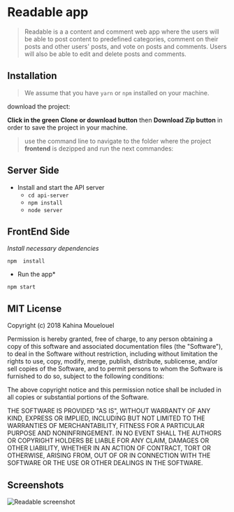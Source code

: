 # Readable app
>Readable  is a a content and comment web app where the users will be able to post content to predefined categories, comment on their posts and other users' posts, and vote on posts and comments.
Users will also be able to edit and delete posts and comments.

## Installation

>We assume that you have `yarn` or `npm` installed on your machine.

download the project:

**Click in the green Clone or download button** then **Download Zip button** in order to save the project in your machine.

> use the command line to navigate to the folder where the project **frontend** is dezipped and run the next commandes:

## Server Side
* Install and start the API server
    - `cd api-server`
    - `npm install`
    - `node server`

## FrontEnd Side

*Install necessary dependencies*

`npm  install`

* Run the app*

`npm start`

 
## MIT License

Copyright (c) 2018 Kahina Mouelouel

Permission is hereby granted, free of charge, to any person obtaining a copy of this software and associated documentation files (the "Software"), to deal in the Software without restriction, including without limitation the rights
to use, copy, modify, merge, publish, distribute, sublicense, and/or sell copies of the Software, and to permit persons to whom the Software is furnished to do so, subject to the following conditions:

The above copyright notice and this permission notice shall be included in all copies or substantial portions of the Software.

THE SOFTWARE IS PROVIDED "AS IS", WITHOUT WARRANTY OF ANY KIND, EXPRESS OR IMPLIED, INCLUDING BUT NOT LIMITED TO THE WARRANTIES OF MERCHANTABILITY, FITNESS FOR A PARTICULAR PURPOSE AND NONINFRINGEMENT. IN NO EVENT SHALL THE
AUTHORS OR COPYRIGHT HOLDERS BE LIABLE FOR ANY CLAIM, DAMAGES OR OTHER LIABILITY, WHETHER IN AN ACTION OF CONTRACT, TORT OR OTHERWISE, ARISING FROM, OUT OF OR IN CONNECTION WITH THE SOFTWARE OR THE USE OR OTHER DEALINGS IN THE
SOFTWARE.

## Screenshots

![Readable screenshot](screenshots/mainpage.png)